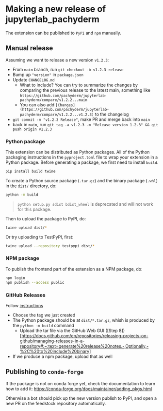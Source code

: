 # Making a new release of jupyterlab_pachyderm

The extension can be published to `PyPI` and `npm` manually.

## Manual release

Assuming we want to release a new version `v1.2.3`:

- From `main` branch, run `git checkout -b v1.2.3-release`
- Bump up `"version"` in `package.json`
- Update `CHANGELOG.md`
  - What to include? You can try to summarize the changes by comparing the previous release to the latest main, something like `https://github.com/pachyderm/jupyterlab-pachyderm/compare/v1.2.2...main`
  - You can also add `[Changes](https://github.com/pachyderm/jupyterlab-pachyderm/compare/v1.2.2...v1.2.3)` to the changelog
- `git commit -m "v1.2.3 Release"`, make PR and merge back into `main`
- back in `main`, run `git tag -a v1.2.3 -m "Release version 1.2.3" && git push origin v1.2.3`

### Python package

This extension can be distributed as Python
packages. All of the Python
packaging instructions in the `pyproject.toml` file to wrap your extension in a
Python package. Before generating a package, we first need to install `build`.

```bash
pip install build twine
```

To create a Python source package (``.tar.gz``) and the binary package (`.whl`) in the `dist/` directory, do:

```bash
python -m build
```

> `python setup.py sdist bdist_wheel` is deprecated and will not work for this package.

Then to upload the package to PyPI, do:

```bash
twine upload dist/*
```

Or try uploading to TestPyPI, first:

```bash
twine upload --repository testpypi dist/*
```

### NPM package

To publish the frontend part of the extension as a NPM package, do:

```bash
npm login
npm publish --access public
```
### GitHub Releases

Follow [instructions](https://docs.github.com/en/repositories/releasing-projects-on-github/managing-releases-in-a-repository)

- Choose the tag we just created
- The Python package should be at `dist/*.tar.gz`, whish is produced by the `python -m build` command
  - Upload the tar file via the GitHub Web GUI ([Step 8])[https://docs.github.com/en/repositories/releasing-projects-on-github/managing-releases-in-a-repository#:~:text=generate%20release%20notes.-,Optionally,-%2C%20to%20include%20binary]
- If we produce a npm package, upload that as well

## Publishing to `conda-forge`

If the package is not on conda forge yet, check the documentation to learn how to add it: https://conda-forge.org/docs/maintainer/adding_pkgs.html

Otherwise a bot should pick up the new version publish to PyPI, and open a new PR on the feedstock repository automatically.
